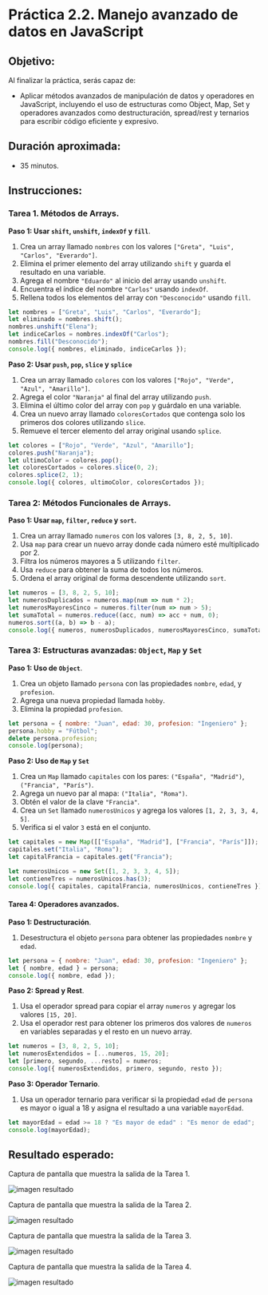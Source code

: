 # Práctica 2.2. Manejo avanzado de datos en JavaScript

## Objetivo:
Al finalizar la práctica, serás capaz de:
- Aplicar métodos avanzados de manipulación de datos y operadores en JavaScript, incluyendo el uso de estructuras como Object, Map, Set y operadores avanzados como destructuración, spread/rest y ternarios para escribir código eficiente y expresivo.

## Duración aproximada:
- 35 minutos.

## Instrucciones:

### Tarea 1. Métodos de Arrays.

**Paso 1: Usar `shift`, `unshift`, `indexOf` y `fill`**.

1. Crea un array llamado `nombres` con los valores `["Greta", "Luis", "Carlos", "Everardo"]`.
2. Elimina el primer elemento del array utilizando `shift` y guarda el resultado en una variable.
3. Agrega el nombre `"Eduardo"` al inicio del array usando `unshift`.
4. Encuentra el índice del nombre `"Carlos"` usando `indexOf`.
5. Rellena todos los elementos del array con `"Desconocido"` usando `fill`.

```javascript
let nombres = ["Greta", "Luis", "Carlos", "Everardo"];
let eliminado = nombres.shift();
nombres.unshift("Elena");
let indiceCarlos = nombres.indexOf("Carlos");
nombres.fill("Desconocido");
console.log({ nombres, eliminado, indiceCarlos });
```

**Paso 2: Usar `push`, `pop`, `slice` y `splice`**
1. Crea un array llamado `colores` con los valores `["Rojo", "Verde", "Azul", "Amarillo"]`.
2. Agrega el color `"Naranja"` al final del array utilizando `push`.
3. Elimina el último color del array con `pop` y guárdalo en una variable.
4. Crea un nuevo array llamado `coloresCortados` que contenga solo los primeros dos colores utilizando `slice`.
5. Remueve el tercer elemento del array original usando `splice`.

```javascript
let colores = ["Rojo", "Verde", "Azul", "Amarillo"];
colores.push("Naranja");
let ultimoColor = colores.pop();
let coloresCortados = colores.slice(0, 2);
colores.splice(2, 1);
console.log({ colores, ultimoColor, coloresCortados });
```

### **Tarea 2: Métodos Funcionales de Arrays**.

**Paso 1: Usar `map`, `filter`, `reduce` y `sort`.**

1. Crea un array llamado `numeros` con los valores `[3, 8, 2, 5, 10]`.
2. Usa `map` para crear un nuevo array donde cada número esté multiplicado por 2.
3. Filtra los números mayores a 5 utilizando `filter`.
4. Usa `reduce` para obtener la suma de todos los números.
5. Ordena el array original de forma descendente utilizando `sort`.

```javascript
let numeros = [3, 8, 2, 5, 10];
let numerosDuplicados = numeros.map(num => num * 2);
let numerosMayoresCinco = numeros.filter(num => num > 5);
let sumaTotal = numeros.reduce((acc, num) => acc + num, 0);
numeros.sort((a, b) => b - a);
console.log({ numeros, numerosDuplicados, numerosMayoresCinco, sumaTotal });
```

### **Tarea 3: Estructuras avanzadas: `Object`, `Map` y `Set`**

**Paso 1: Uso de `Object`**.
1. Crea un objeto llamado `persona` con las propiedades `nombre`, `edad`, y `profesion`.
2. Agrega una nueva propiedad llamada `hobby`.
3. Elimina la propiedad `profesion`.

```javascript
let persona = { nombre: "Juan", edad: 30, profesion: "Ingeniero" };
persona.hobby = "Fútbol";
delete persona.profesion;
console.log(persona);
```

**Paso 2: Uso de `Map` y `Set`**
1. Crea un `Map` llamado `capitales` con los pares: `("España", "Madrid")`, `("Francia", "París")`.
2. Agrega un nuevo par al mapa: `("Italia", "Roma")`.
3. Obtén el valor de la clave `"Francia"`.
4. Crea un `Set` llamado `numerosUnicos` y agrega los valores `[1, 2, 3, 3, 4, 5]`.
5. Verifica si el valor `3` está en el conjunto.

```javascript
let capitales = new Map([["España", "Madrid"], ["Francia", "París"]]);
capitales.set("Italia", "Roma");
let capitalFrancia = capitales.get("Francia");

let numerosUnicos = new Set([1, 2, 3, 3, 4, 5]);
let contieneTres = numerosUnicos.has(3);
console.log({ capitales, capitalFrancia, numerosUnicos, contieneTres });
```

#### **Tarea 4: Operadores avanzados**.

**Paso 1: Destructuración**.
1. Desestructura el objeto `persona` para obtener las propiedades `nombre` y `edad`.

```javascript
let persona = { nombre: "Juan", edad: 30, profesion: "Ingeniero" };
let { nombre, edad } = persona;
console.log({ nombre, edad });
```

**Paso 2: Spread y Rest**.
1. Usa el operador spread para copiar el array `numeros` y agregar los valores `[15, 20]`.
2. Usa el operador rest para obtener los primeros dos valores de `numeros` en variables separadas y el resto en un nuevo array.

```javascript
let numeros = [3, 8, 2, 5, 10];
let numerosExtendidos = [...numeros, 15, 20];
let [primero, segundo, ...resto] = numeros;
console.log({ numerosExtendidos, primero, segundo, resto });
```

**Paso 3: Operador Ternario**.
1. Usa un operador ternario para verificar si la propiedad `edad` de `persona` es mayor o igual a 18 y asigna el resultado a una variable `mayorEdad`.

```javascript
let mayorEdad = edad >= 18 ? "Es mayor de edad" : "Es menor de edad";
console.log(mayorEdad);
```

## **Resultado esperado:**
 
Captura de pantalla que muestra la salida de la Tarea 1.

![imagen resultado](../images/image2_2_1.png)

Captura de pantalla que muestra la salida de la Tarea 2.

![imagen resultado](../images/image2_2_2.png)

Captura de pantalla que muestra la salida de la Tarea 3.

![imagen resultado](../images/image2_2_3.png)

Captura de pantalla que muestra la salida de la Tarea 4.

![imagen resultado](../images/image2_2_4.png)
